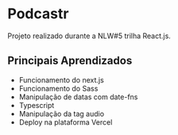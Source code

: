 # Podcastr

Projeto realizado durante a NLW#5 trilha React.js.

## Principais Aprendizados
 - Funcionamento do next.js
 - Funcionamento do Sass
 - Manipulação de datas com date-fns
 - Typescript
 - Manipulação da tag audio
 - Deploy na plataforma Vercel
